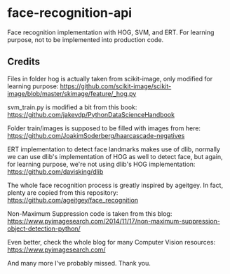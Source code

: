 # face-recognition-api
Face recognition implementation with HOG, SVM, and ERT. 
For learning purpose, not to be implemented into production code.


## Credits
Files in folder hog is actually taken from scikit-image, only modified for learning purpose:
https://github.com/scikit-image/scikit-image/blob/master/skimage/feature/_hog.py

svm_train.py is modified a bit from this book:
https://github.com/jakevdp/PythonDataScienceHandbook

Folder train/images is supposed to be filled with images from here:
https://github.com/JoakimSoderberg/haarcascade-negatives

ERT implementation to detect face landmarks makes use of dlib, normally we can use dlib's implementation of HOG as well to detect face, but again, for learning purpose, we're not using dlib's HOG implementation:
https://github.com/davisking/dlib

The whole face recognition process is greatly inspired by ageitgey. In fact, plenty are copied from this repository:
https://github.com/ageitgey/face_recognition

Non-Maximum Suppression code is taken from this blog:
https://www.pyimagesearch.com/2014/11/17/non-maximum-suppression-object-detection-python/

Even better, check the whole blog for many Computer Vision resources:
https://www.pyimagesearch.com/


And many more I've probably missed. Thank you.